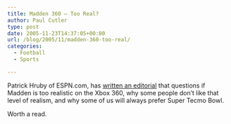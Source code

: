```yaml
---
title: Madden 360 – Too Real?
author: Paul Cutler
type: post
date: 2005-11-23T14:37:05+00:00
url: /blog/2005/11/madden-360-too-real/
categories:
  - Football
  - Sports

---
```

Patrick Hruby of ESPN.com, has [written an editorial][1] that questions if Madden is too realistic on the Xbox 360, why some people don&#8217;t like that level of realism, and why some of us will always prefer Super Tecmo Bowl.

Worth a read.

 [1]: http://sports.espn.go.com/espn/page2/story?page=hruby/051122